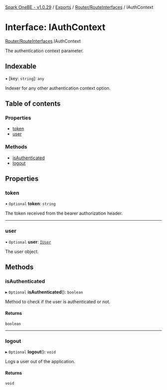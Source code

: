 [Spark OneBE - v1.0.29](../README.md) / [Exports](../modules.md) / [Router/RouteInterfaces](../modules/Router_RouteInterfaces.md) / IAuthContext

# Interface: IAuthContext

[Router/RouteInterfaces](../modules/Router_RouteInterfaces.md).IAuthContext

The authentication context parameter.

## Indexable

▪ [key: `string`]: `any`

Indexer for any other authentication context option.

## Table of contents

### Properties

- [token](Router_RouteInterfaces.IAuthContext.md#token)
- [user](Router_RouteInterfaces.IAuthContext.md#user)

### Methods

- [isAuthenticated](Router_RouteInterfaces.IAuthContext.md#isauthenticated)
- [logout](Router_RouteInterfaces.IAuthContext.md#logout)

## Properties

### token

• `Optional` **token**: `string`

The token received from the bearer authorization header.

___

### user

• `Optional` **user**: [`IUser`](Authentication_IUser.IUser.md)

The user object.

## Methods

### isAuthenticated

▸ `Optional` **isAuthenticated**(): `boolean`

Method to check if the user is authenticated or not.

#### Returns

`boolean`

___

### logout

▸ `Optional` **logout**(): `void`

Logs a user out of the application.

#### Returns

`void`
